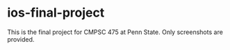 # ios-final-project
This is the final project for CMPSC 475 at Penn State. Only screenshots are provided.
